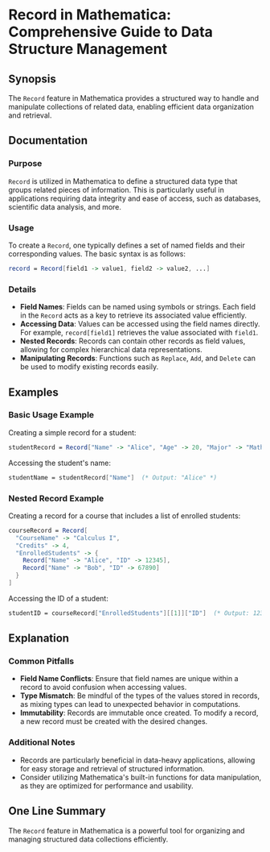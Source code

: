 <!--
Meta Description: # Record in Mathematica: Comprehensive Guide to Data Structure Management ## Synopsis The `Record` feature in Mathematica provides a structured way to...
Meta Keywords: record, data, mathematica, records, field
-->

# Record in Mathematica: Comprehensive Guide to Data Structure Management

## Synopsis
The `Record` feature in Mathematica provides a structured way to handle and manipulate collections of related data, enabling efficient data organization and retrieval.

## Documentation
### Purpose
`Record` is utilized in Mathematica to define a structured data type that groups related pieces of information. This is particularly useful in applications requiring data integrity and ease of access, such as databases, scientific data analysis, and more.

### Usage
To create a `Record`, one typically defines a set of named fields and their corresponding values. The basic syntax is as follows:

```mathematica
record = Record[field1 -> value1, field2 -> value2, ...]
```

### Details
- **Field Names**: Fields can be named using symbols or strings. Each field in the `Record` acts as a key to retrieve its associated value efficiently.
- **Accessing Data**: Values can be accessed using the field names directly. For example, `record[field1]` retrieves the value associated with `field1`.
- **Nested Records**: Records can contain other records as field values, allowing for complex hierarchical data representations.
- **Manipulating Records**: Functions such as `Replace`, `Add`, and `Delete` can be used to modify existing records easily.

## Examples
### Basic Usage Example
Creating a simple record for a student:

```mathematica
studentRecord = Record["Name" -> "Alice", "Age" -> 20, "Major" -> "Mathematics"]
```

Accessing the student's name:

```mathematica
studentName = studentRecord["Name"]  (* Output: "Alice" *)
```

### Nested Record Example
Creating a record for a course that includes a list of enrolled students:

```mathematica
courseRecord = Record[
  "CourseName" -> "Calculus I",
  "Credits" -> 4,
  "EnrolledStudents" -> {
    Record["Name" -> "Alice", "ID" -> 12345],
    Record["Name" -> "Bob", "ID" -> 67890]
  }
]
```

Accessing the ID of a student:

```mathematica
studentID = courseRecord["EnrolledStudents"][[1]]["ID"]  (* Output: 12345 *)
```

## Explanation
### Common Pitfalls
- **Field Name Conflicts**: Ensure that field names are unique within a record to avoid confusion when accessing values.
- **Type Mismatch**: Be mindful of the types of the values stored in records, as mixing types can lead to unexpected behavior in computations.
- **Immutability**: Records are immutable once created. To modify a record, a new record must be created with the desired changes.

### Additional Notes
- Records are particularly beneficial in data-heavy applications, allowing for easy storage and retrieval of structured information.
- Consider utilizing Mathematica's built-in functions for data manipulation, as they are optimized for performance and usability.

## One Line Summary
The `Record` feature in Mathematica is a powerful tool for organizing and managing structured data collections efficiently.